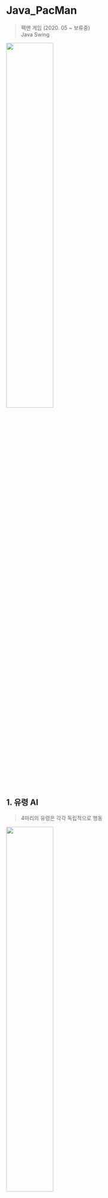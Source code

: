 
# Java_PacMan
> 팩맨 게임 (2020. 05 ~ 보류중) <br/>
> Java Swing
<img src="https://user-images.githubusercontent.com/87380790/126422980-c62f305c-18d3-42f3-9f04-0a0370c95082.PNG" width="50%">

<br/>
<br/>
<br/>

## 1. 유령 AI
> 4마리의 유령은 각각 독립적으로 행동
<img src="https://user-images.githubusercontent.com/87380790/175811194-731393bf-deac-487c-9101-b7e3af7ee067.gif" width="50%">

- Idle 상태에서의 유령은 랜덤으로 방향 선택 후 벽까지 이동, 이후 다른 방향 선택 <br/>
- 유령 근처 5x5에 플레이어 접근 시, 유령은 추적 상태로 변경
<br/>
<br/>
<br/>

## 2. 아이템
> 아이템 획득 이후 일정 시간동안 유령 약화
<img src="https://user-images.githubusercontent.com/87380790/175811190-ffe43564-3827-42b0-a46a-ad8f71e7b155.gif" width="50%">

- 약화된 유령과 충돌 시 보너스 점수 획득 <br/>
- 유령은 일정 시간 후 부활, 약화 상태 해제 <br/>
<br/>
<br/>
<br/>

## 3. 조작 편의성
> 방향키를 한 번만 눌러도 해당 방향으로 계속 이동하며, 방향 전환 선입력 가능
<br/>
<br/>
<br/>

## 4. 텔레포트
> 특정 위치 진입 시, 반대편으로 텔레포트
<br/>
<br/>
<br/>
  
## AI 업그레이드를 위해 보류중인 프로젝트입니다.
>  For a* algorithm
<img src="https://user-images.githubusercontent.com/87380790/131622609-c0e33476-486a-4c3b-88b6-483c7d8fa798.png" width="50%">

<br/>
